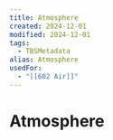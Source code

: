```yaml
---
title: Atmosphere
created: 2024-12-01
modified: 2024-12-01
tags:
  - TBSMetadata
alias: Atmosphere
usedFor:
  - "[[602 Air]]"
---
```

# Atmosphere
